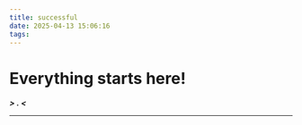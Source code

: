```yaml
---
title: successful
date: 2025-04-13 15:06:16
tags: 
---
```



# Everything starts here!

***\> . <***

---